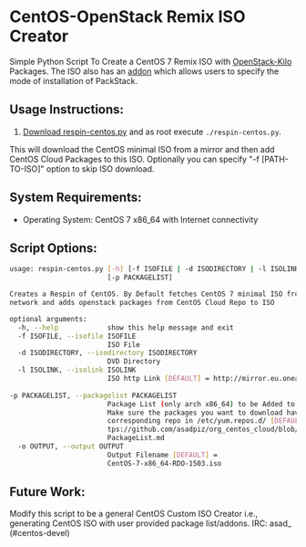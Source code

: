 # CentOS-OpenStack Remix ISO Creator

Simple Python Script To Create a CentOS 7 Remix ISO with [OpenStack-Kilo](http://buildlogs.centos.org/centos/7/cloud/openstack-kilo/) Packages. The ISO also has an [addon](https://github.com/asadpiz/org_centos_cloud) which allows users to specify the mode of installation of PackStack.

## Usage Instructions:
1. [Download respin-centos.py](https://github.com/asadpiz/centos-respin/) and as root execute `./respin-centos.py`.

This will download the CentOS minimal ISO from a mirror and then add CentOS Cloud Packages to this ISO. Optionally you can specify "-f [PATH-TO-ISO]" option to skip ISO download.

## System Requirements:
* Operating System: CentOS 7 x86_64 with Internet connectivity

## Script Options:
```bash
usage: respin-centos.py [-h] [-f ISOFILE | -d ISODIRECTORY | -l ISOLINK]
                        [-p PACKAGELIST]

Creates a Respin of CentOS. By Default fetches CentOS 7 minimal ISO from the
network and adds openstack packages from CentOS Cloud Repo to ISO

optional arguments:
  -h, --help            show this help message and exit
  -f ISOFILE, --isofile ISOFILE
                        ISO File
  -d ISODIRECTORY, --isodirectory ISODIRECTORY
                        DVD Directory
  -l ISOLINK, --isolink ISOLINK
                        ISO http Link [DEFAULT] = http://mirror.eu.oneandone.net/linux/distributions/centos/7/isos/x86_64/CentOS-7-x86_64-Minimal-1503-01.iso
  
-p PACKAGELIST, --packagelist PACKAGELIST
                        Package List (only arch x86_64) to be Added to ISO,
                        Make sure the packages you want to download have a
                        corresponding repo in /etc/yum.repos.d/ [DEFAULT] = ht
                        tps://github.com/asadpiz/org_centos_cloud/blob/master/
                        PackageList.md
  -o OUTPUT, --output OUTPUT
                        Output Filename [DEFAULT] =
                        CentOS-7-x86_64-RDO-1503.iso

```
## Future Work:

Modify this script to be a general CentOS Custom ISO Creator i.e., generating CentOS ISO with user provided package list/addons.
IRC: asad_ (#centos-devel)

